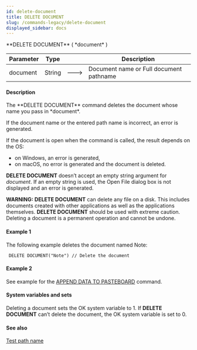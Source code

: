```yaml
---
id: delete-document
title: DELETE DOCUMENT
slug: /commands-legacy/delete-document
displayed_sidebar: docs
---
```


<!--REF #_command_.DELETE DOCUMENT.Syntax-->**DELETE DOCUMENT** ( *document* )<!-- END REF-->
<!--REF #_command_.DELETE DOCUMENT.Params-->
| Parameter | Type |  | Description |
| --- | --- | --- | --- |
| document | String | &#x1F852; | Document name or Full document pathname |

<!-- END REF-->

#### Description 

<!--REF #_command_.DELETE DOCUMENT.Summary-->The **DELETE DOCUMENT** command deletes the document whose name you pass in *document*.<!-- END REF-->

If the document name or the entered path name is incorrect, an error is generated. 

If the document is open when the command is called, the result depends on the OS:

* on Windows, an error is generated,
* on macOS, no error is generated and the document is deleted.

**DELETE DOCUMENT** doesn’t accept an empty string argument for *document*. If an empty string is used, the Open File dialog box is not displayed and an error is generated.

**WARNING:** **DELETE DOCUMENT** can delete any file on a disk. This includes documents created with other applications as well as the applications themselves. **DELETE DOCUMENT** should be used with extreme caution. Deleting a document is a permanent operation and cannot be undone.

#### Example 1 

The following example deletes the document named Note:

```4d
 DELETE DOCUMENT("Note") // Delete the document
```

#### Example 2 

See example for the [APPEND DATA TO PASTEBOARD](append-data-to-pasteboard.md) command.

#### System variables and sets 

Deleting a document sets the OK system variable to 1\. If **DELETE DOCUMENT** can’t delete the document, the OK system variable is set to 0.

#### See also 

[Test path name](test-path-name.md)  